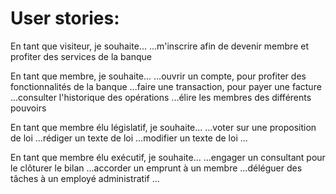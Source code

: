 # User stories:

 En tant que visiteur, je souhaite...
 ...m'inscrire afin de devenir membre et profiter des services de la banque

 En tant que membre, je souhaite...
 ...ouvrir un compte, pour profiter des fonctionnalités de la banque
 ...faire une transaction, pour payer une facture
 ...consulter l'historique des opérations
 ...élire les membres des différents pouvoirs

 En tant que membre élu législatif, je souhaite...
 ...voter sur une proposition de loi
 ...rédiger un texte de loi
 ...modifier un texte de loi
 ...

 En tant que membre élu exécutif, je souhaite...
 ...engager un consultant pour le clôturer le bilan
 ...accorder un emprunt à un membre
 ...déléguer des tâches à un employé administratif
 ...
